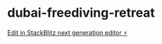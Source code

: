 # dubai-freediving-retreat

[Edit in StackBlitz next generation editor ⚡️](https://stackblitz.com/~/github.com/XB42/dubai-freediving-retreat)